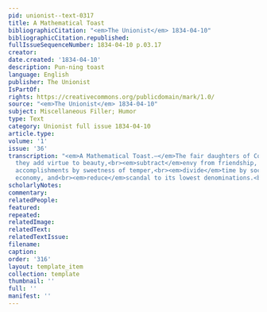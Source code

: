 ```yaml
---
pid: unionist--text-0317
title: A Mathematical Toast
bibliographicCitation: "<em>The Unionist</em> 1834-04-10"
bibliographicCitation.republished: 
fullIssueSequenceNumber: 1834-04-10 p.03.17
creator: 
date.created: '1834-04-10'
description: Pun-ning toast
language: English
publisher: The Unionist
IsPartOf: 
rights: https://creativecommons.org/publicdomain/mark/1.0/
source: "<em>The Unionist</em> 1834-04-10"
subject: Miscellaneous Filler; Humor
type: Text
category: Unionist full issue 1834-04-10
article.type: 
volume: '1'
issue: '36'
transcription: "<em>A Mathematical Toast.—</em>The fair daughters of Columbia, May
  they add virtue to beauty,<br><em>subtract</em>envy from friendship, multiply amiable
  accomplishments by sweetness of temper,<br><em>divide</em>time by sociability and
  economy, and<br><em>reduce</em>scandal to its lowest denominations.<br>"
scholarlyNotes: 
commentary: 
relatedPeople: 
featured: 
repeated: 
relatedImage: 
relatedText: 
relatedTextIssue: 
filename: 
caption: 
order: '316'
layout: template_item
collection: template
thumbnail: ''
full: ''
manifest: ''
---
```

